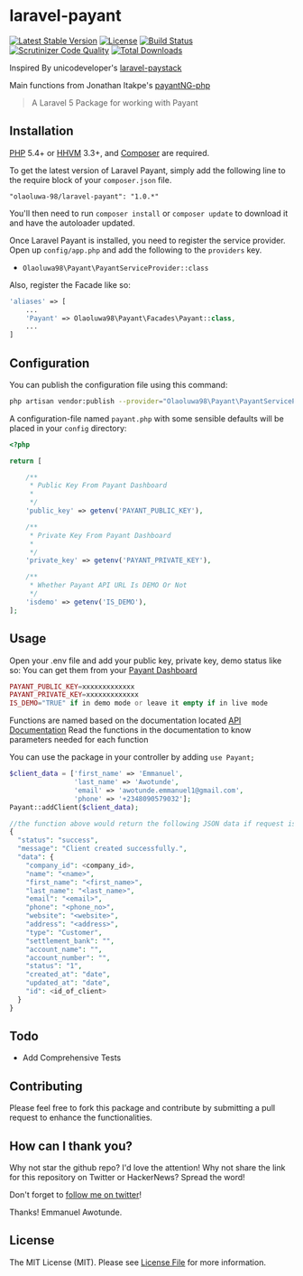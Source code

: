 # laravel-payant

[![Latest Stable Version](https://poser.pugx.org/olaoluwa-98/laravel-payant/v/stable.svg)](https://packagist.org/packages/olaoluwa-98/laravel-payant)
[![License](https://poser.pugx.org/olaoluwa-98/laravel-payant/license.svg)](LICENSE.md)
[![Build Status](https://img.shields.io/travis/olaoluwa-98/laravel-payant.svg)](https://travis-ci.org/olaoluwa-98/laravel-payant)
[![Scrutinizer Code Quality](https://scrutinizer-ci.com/g/olaoluwa-98/laravel-payant/badges/quality-score.png?b=master)](https://scrutinizer-ci.com/g/olaoluwa-98/laravel-payant/?branch=master)
[![Total Downloads](https://img.shields.io/packagist/dt/olaoluwa-98/laravel-payant.svg?style=flat-square)](https://packagist.org/packages/olaoluwa-98/laravel-payant)

Inspired By unicodeveloper's [laravel-paystack](https://github.com/unicodeveloper/laravel-paystack)

Main functions from Jonathan Itakpe's [payantNG-php](https://github.com/JonathanItakpe/payantNG-php)

> A Laravel 5 Package for working with Payant

## Installation

[PHP](https://php.net) 5.4+ or [HHVM](http://hhvm.com) 3.3+, and [Composer](https://getcomposer.org) are required.

To get the latest version of Laravel Payant, simply add the following line to the require block of your `composer.json` file.

```
"olaoluwa-98/laravel-payant": "1.0.*"
```

You'll then need to run `composer install` or `composer update` to download it and have the autoloader updated.

Once Laravel Payant is installed, you need to register the service provider. Open up `config/app.php` and add the following to the `providers` key.

* `Olaoluwa98\Payant\PayantServiceProvider::class`

Also, register the Facade like so:

```php
'aliases' => [
    ...
    'Payant' => Olaoluwa98\Payant\Facades\Payant::class,
    ...
]
```

## Configuration

You can publish the configuration file using this command:

```bash
php artisan vendor:publish --provider="Olaoluwa98\Payant\PayantServiceProvider"
```

A configuration-file named `payant.php` with some sensible defaults will be placed in your `config` directory:

```php
<?php

return [

    /**
     * Public Key From Payant Dashboard
     *
     */
    'public_key' => getenv('PAYANT_PUBLIC_KEY'),

    /**
     * Private Key From Payant Dashboard
     *
     */
    'private_key' => getenv('PAYANT_PRIVATE_KEY'),

    /**
     * Whether Payant API URL Is DEMO Or Not
     */
    'isdemo' => getenv('IS_DEMO'),
];
```

## Usage

Open your .env file and add your public key, private key, demo status like so:
You can get them from your [Payant Dashboard](https://payant.ng/settings/developer)

```php
PAYANT_PUBLIC_KEY=xxxxxxxxxxxxx
PAYANT_PRIVATE_KEY=xxxxxxxxxxxxx
IS_DEMO="TRUE" if in demo mode or leave it empty if in live mode
```

Functions are named based on the documentation located [API Documentation](https://developers.payant.ng/overview)
Read the functions in the documentation to know parameters needed for each function

You can use the package in your controller by adding `use Payant;`
```php
$client_data = ['first_name' => 'Emmanuel',
                'last_name' => 'Awotunde',
                'email' => 'awotunde.emmanuel1@gmail.com',
                'phone' => '+2348090579032'];
Payant::addClient($client_data);

//the function above would return the following JSON data if request is successful
{
  "status": "success",
  "message": "Client created successfully.",
  "data": {
    "company_id": <company_id>,
    "name": "<name>",
    "first_name": "<first_name>",
    "last_name": "<last_name>",
    "email": "<email>",
    "phone": "<phone_no>",
    "website": "<website>",
    "address": "<address>",
    "type": "Customer",
    "settlement_bank": "",
    "account_name": "",
    "account_number": "",
    "status": "1",
    "created_at": "date",
    "updated_at": "date",
    "id": <id_of_client>
  }
}
```

## Todo

* Add Comprehensive Tests

## Contributing

Please feel free to fork this package and contribute by submitting a pull request to enhance the functionalities.

## How can I thank you?

Why not star the github repo? I'd love the attention! Why not share the link for this repository on Twitter or HackerNews? Spread the word!

Don't forget to [follow me on twitter](https://twitter.com/olaoluwa_98)!

Thanks!
Emmanuel Awotunde.

## License

The MIT License (MIT). Please see [License File](LICENSE.md) for more information.